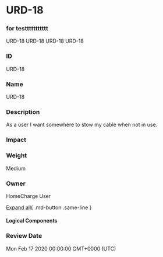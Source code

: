 

# URD-18
### for testtttttttttt
URD-18
URD-18
URD-18
URD-18

### ID

URD-18

### Name

URD-18

### Description

As a user I want somewhere to stow my cable when not in use.

### Impact



### Weight

Medium

### Owner

HomeCharge User

[Expand all](#){ .md-button .same-line }

#### Logical Components


    



### Review Date

Mon Feb 17 2020 00:00:00 GMT+0000 (UTC)


